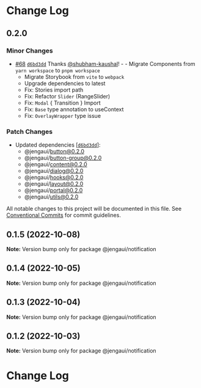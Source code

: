 # Change Log

## 0.2.0

### Minor Changes

- [#68](https://github.com/OutpostHQ/jengaui/pull/68) [`d6bd3dd`](https://github.com/OutpostHQ/jengaui/commit/d6bd3dd136cfab84e97a193af903c8cb1b1634f4) Thanks [@shubham-kaushal](https://github.com/shubham-kaushal)! - - Migrate Components from `yarn workspace` to `pnpm workspace`
  - Migrate Storybook from `vite` to `webpack`
  - Upgrade dependencies to latest
  - Fix: Stories import path
  - Fix: Refactor `Slider` (RangeSlider)
  - Fix: `Modal` { Transition } Import
  - Fix: `Base` type annotation to useContext
  - Fix: `OverlayWrapper` type issue

### Patch Changes

- Updated dependencies [[`d6bd3dd`](https://github.com/OutpostHQ/jengaui/commit/d6bd3dd136cfab84e97a193af903c8cb1b1634f4)]:
  - @jengaui/button@0.2.0
  - @jengaui/button-group@0.2.0
  - @jengaui/content@0.2.0
  - @jengaui/dialog@0.2.0
  - @jengaui/hooks@0.2.0
  - @jengaui/layout@0.2.0
  - @jengaui/portal@0.2.0
  - @jengaui/utils@0.2.0

All notable changes to this project will be documented in this file.
See [Conventional Commits](https://conventionalcommits.org) for commit guidelines.

## 0.1.5 (2022-10-08)

**Note:** Version bump only for package @jengaui/notification

## 0.1.4 (2022-10-05)

**Note:** Version bump only for package @jengaui/notification

## 0.1.3 (2022-10-04)

**Note:** Version bump only for package @jengaui/notification

## 0.1.2 (2022-10-03)

**Note:** Version bump only for package @jengaui/notification

# Change Log
